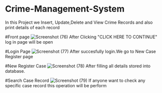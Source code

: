 # Crime-Management-System
In this Project we Insert, Update,Delete and View Crime Records and also print details of each record

#Front page
![Screenshot (76)](https://user-images.githubusercontent.com/44871286/89260461-f0417600-d649-11ea-8949-b80a9eead24f.png)
After Clicking "CLICK HERE TO CONTINUE" log in page will be open

#Login Page
![Screenshot (77)](https://user-images.githubusercontent.com/44871286/89261381-95a91980-d64b-11ea-8fac-fd166f6ed8c6.png)
After succesfully login.We go to New Case Register page

#New Register Case
![Screenshot (78)](https://user-images.githubusercontent.com/44871286/89261917-7d85ca00-d64c-11ea-9bba-401a84c9145a.png)
After filling all details stored into database.

#Search Case Record
![Screenshot (79)](https://user-images.githubusercontent.com/44871286/89262712-9e025400-d64d-11ea-8230-07dbc46502ce.png)
If anyone want to check any specific case record this operation will be perform


